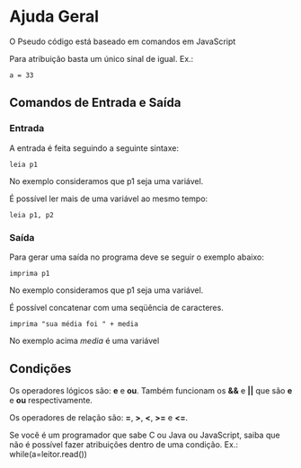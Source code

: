 # Ajuda Geral #

O Pseudo código está baseado em comandos em JavaScript

Para atribuição basta um único sinal de igual.
Ex.:
```
a = 33
```

## Comandos de Entrada e Saída ##

### Entrada ###
A entrada é feita seguindo a seguinte sintaxe:
```
leia p1
```
No exemplo consideramos que p1 seja uma variável.

É possível ler mais de uma variável ao mesmo tempo:
```
leia p1, p2
```

### Saída ###
Para gerar uma saída no programa deve se seguir o exemplo abaixo:
```
imprima p1
```
No exemplo consideramos que p1 seja uma variável.

É possível concatenar com uma seqüência de caracteres.
```
imprima "sua média foi " + media
```
No exemplo acima _media_ é uma variável

## Condições ##

Os operadores lógicos são: **e** e **ou**.
Também funcionam os **&&** e **||** que são **e** e **ou** respectivamente.

Os operadores de relação são: **=**, **>**, **<**, **>=** e **<=**.

Se você é um programador que sabe C ou Java ou JavaScript,
saiba que não é possível fazer atribuições dentro de uma condição.
Ex.: while(a=leitor.read())